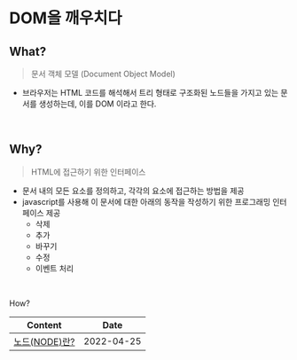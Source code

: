 # DOM을 깨우치다

What?
----



 > 문서 객체 모델 (Document Object Model)
  - 브라우저는 HTML 코드를 해석해서 트리 형태로 구조화된 노드들을 가지고 있는 문서를 생성하는데, 이를 DOM 이라고 한다. 

<br />

Why?
---

> HTML에 접근하기 위한 인터페이스
- 문서 내의 모든 요소를 정의하고, 각각의 요소에 접근하는 방법을 제공
- javascript를 사용해 이 문서에 대한 아래의 동작을 작성하기 위한 프로그래밍 인터페이스 제공
    - 삭제
    - 추가
    - 바꾸기
    - 수정
    - 이벤트 처리

<br />

How?

|Content                            | Date       |
|-----------------------------------|------------|
|[노드(NODE)란?](./node.md)           | 2022-04-25 |








